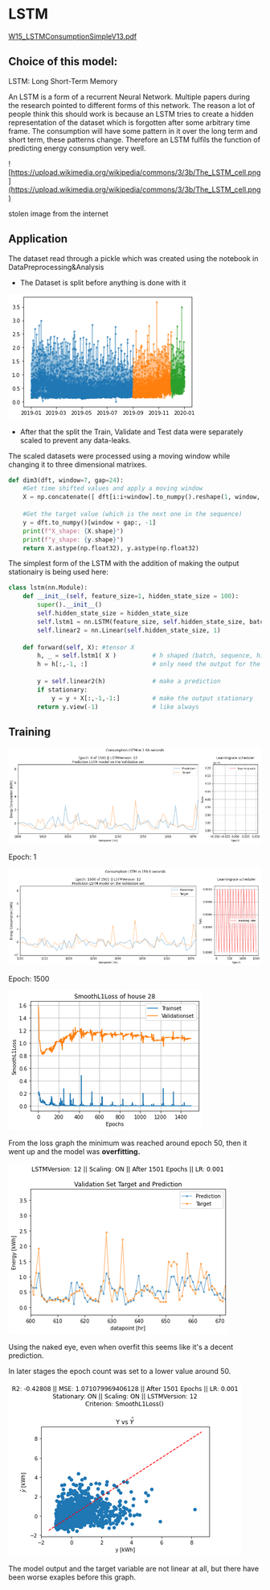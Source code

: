 # LSTM

[W15_LSTMConsumptionSimpleV13.pdf](LSTM%20138f0f18a4e24c31a6a4acedecccf587/W15_LSTMConsumptionSimpleV13.pdf)

## Choice of this model:

LSTM: Long Short-Term Memory

An LSTM is a form of a recurrent Neural Network. Multiple papers during the research pointed to different forms of this network. The reason a lot of people think this should work is because an LSTM tries to create a hidden representation of the dataset which is forgotten after some arbitrary time frame.
The consumption will have some pattern in it over the long term and short term, these patterns change. Therefore an LSTM fulfils the function of predicting energy consumption very well.

![https://upload.wikimedia.org/wikipedia/commons/3/3b/The_LSTM_cell.png](https://upload.wikimedia.org/wikipedia/commons/3/3b/The_LSTM_cell.png)

stolen image from the internet

## Application

The dataset read through a pickle which was created using the notebook in DataPreprocessing&Analysis

- The Dataset is split before anything is done with it

![LSTM%20138f0f18a4e24c31a6a4acedecccf587/Untitled.png](LSTM%20138f0f18a4e24c31a6a4acedecccf587/Untitled.png)

- After that the split the Train, Validate and Test data were separately scaled to prevent any data-leaks.

The scaled datasets were processed using a moving window while changing it to three dimensional matrixes.

```python
def dim3(dft, window=7, gap=24):
    #Get time shifted values and apply a moving window
    X = np.concatenate([ dft[i:i+window].to_numpy().reshape(1, window, dft.shape[1]) for i in range(len(dft)-window-gap) ], axis=0)
    
    #Get the target value (which is the next one in the sequence)
    y = dft.to_numpy()[window + gap:, -1]    
    print(f"X_shape: {X.shape}")
    print(f"y_shape: {y.shape}")
    return X.astype(np.float32), y.astype(np.float32)
```

The simplest form of the LSTM with the addition of making the output stationairy is being used here:

```python
class lstm(nn.Module):
    def __init__(self, feature_size=1, hidden_state_size = 100):
        super().__init__()
        self.hidden_state_size = hidden_state_size
        self.lstm1 = nn.LSTM(feature_size, self.hidden_state_size, batch_first=True)
        self.linear2 = nn.Linear(self.hidden_state_size, 1)
        
    def forward(self, X): #tensor X
        h, _ = self.lstm1( X )          # h shaped (batch, sequence, hidden_layer)
        h = h[:,-1, :]                  # only need the output for the last sequence

        y = self.linear2(h)             # make a prediction
        if stationary:
            y = y + X[:,-1,-1:]         # make the output stationary
        return y.view(-1)               # like always
```

## Training

![LSTM%20138f0f18a4e24c31a6a4acedecccf587/Untitled%201.png](LSTM%20138f0f18a4e24c31a6a4acedecccf587/Untitled%201.png)

Epoch: 1

![LSTM%20138f0f18a4e24c31a6a4acedecccf587/Untitled%202.png](LSTM%20138f0f18a4e24c31a6a4acedecccf587/Untitled%202.png)

Epoch: 1500

![LSTM%20138f0f18a4e24c31a6a4acedecccf587/Untitled%203.png](LSTM%20138f0f18a4e24c31a6a4acedecccf587/Untitled%203.png)

From the loss graph the minimum was reached around epoch 50, then it went up and the model was **overfitting.** 

![LSTM%20138f0f18a4e24c31a6a4acedecccf587/Untitled%204.png](LSTM%20138f0f18a4e24c31a6a4acedecccf587/Untitled%204.png)

Using the naked eye, even when overfit this seems like it's a decent prediction.

In later stages the epoch count was set to a lower value around 50.

![LSTM%20138f0f18a4e24c31a6a4acedecccf587/Untitled%205.png](LSTM%20138f0f18a4e24c31a6a4acedecccf587/Untitled%205.png)

The model output and the target variable are not linear at all, but there have been worse exaples before this graph.
